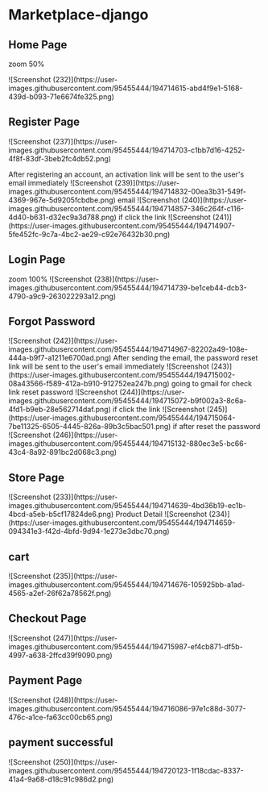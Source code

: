# Marketplace-django

<h2>Home Page</h2>
zoom 50%
<p>
![Screenshot (232)](https://user-images.githubusercontent.com/95455444/194714615-abd4f9e1-5168-439d-b093-71e6674fe325.png)
</p>

<h2>Register Page</h2>
![Screenshot (237)](https://user-images.githubusercontent.com/95455444/194714703-c1bb7d16-4252-4f8f-83df-3beb2fc4db52.png)

  <p>After registering an account, an activation link will be sent to the user's email immediately
  ![Screenshot (239)](https://user-images.githubusercontent.com/95455444/194714832-00ea3b31-549f-4369-967e-5d9205fcbdbe.png)
    email
    ![Screenshot (240)](https://user-images.githubusercontent.com/95455444/194714857-346c264f-c116-4d40-b631-d32ec9a3d788.png)
      if click the link
        ![Screenshot (241)](https://user-images.githubusercontent.com/95455444/194714907-5fe452fc-9c7a-4bc2-ae29-c92e76432b30.png)
</p>
<h2>Login Page</h2>
<p>
zoom 100%
![Screenshot (238)](https://user-images.githubusercontent.com/95455444/194714739-be1ceb44-dcb3-4790-a9c9-263022293a12.png)
</p>

<h2>Forgot Password</h2>
<p>
![Screenshot (242)](https://user-images.githubusercontent.com/95455444/194714967-82202a49-108e-444a-b9f7-a1211e6700ad.png)
  After sending the email, the password reset link will be sent to the user's email immediately
    ![Screenshot (243)](https://user-images.githubusercontent.com/95455444/194715002-08a43566-f589-412a-b910-912752ea247b.png)
      going to gmail for check link reset password
        ![Screenshot (244)](https://user-images.githubusercontent.com/95455444/194715072-b9f002a3-8c6a-4fd1-b9eb-28e562714daf.png)
          if click the link
          ![Screenshot (245)](https://user-images.githubusercontent.com/95455444/194715064-7be11325-6505-4445-826a-89b3c5bac501.png)
            if after reset the password
              ![Screenshot (246)](https://user-images.githubusercontent.com/95455444/194715132-880ec3e5-bc66-43c4-8a92-891bc2d068c3.png)
</p>

<h2>Store Page</h2>
<p>
![Screenshot (233)](https://user-images.githubusercontent.com/95455444/194714639-4bd36b19-ec1b-4bcd-a5eb-b5cf17824de6.png)
Product Detail
![Screenshot (234)](https://user-images.githubusercontent.com/95455444/194714659-094341e3-f42d-4bfd-9d94-1e273e3dbc70.png)
</p>
<h2>cart</h2>
<p>
![Screenshot (235)](https://user-images.githubusercontent.com/95455444/194714676-105925bb-a1ad-4565-a2ef-26f62a78562f.png)
</p>
<h2>Checkout Page</h2>
<p>
![Screenshot (247)](https://user-images.githubusercontent.com/95455444/194715987-ef4cb871-df5b-4997-a638-2ffcd39f9090.png)
</p>
<h2>Payment Page</h2>
<p>
![Screenshot (248)](https://user-images.githubusercontent.com/95455444/194716086-97e1c88d-3077-476c-a1ce-fa63cc00cb65.png)
</p>
 <h2>payment successful</h2>
 <p>
 ![Screenshot (250)](https://user-images.githubusercontent.com/95455444/194720123-1f18cdac-8337-41a4-9a68-d18c91c986d2.png)
</p>

            
    


